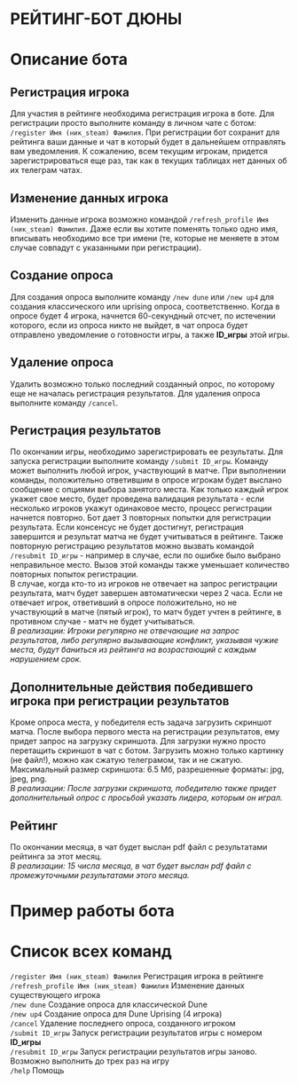 # РЕЙТИНГ-БОТ ДЮНЫ

# Описание бота

## Регистрация игрока

Для участия в рейтинге необходима регистрация игрока в боте. Для регистрации просто выполните команду в личном чате с
ботом:
`/register Имя (ник_steam) Фамилия`. При регистрации бот сохранит для рейтинга ваши данные и чат в который будет в
дальнейшем
отправлять вам уведомления. К сожалению, всем текущим игрокам, придется зарегистрироваться еще раз, так как в текущих
таблицах
нет данных об их телеграм чатах.

## Изменение данных игрока

Изменить данные игрока возможно командой `/refresh_profile Имя (ник_steam) Фамилия`. Даже если вы хотите поменять только
одно имя,
вписывать необходимо все три имени (те, которые не меняете в этом случае совпадут с указанными при регистрации).

## Создание опроса

Для создания опроса выполните команду `/new dune` или `/new up4` для создания классического или uprising опроса,
соответственно.
Когда в опросе будет 4 игрока, начнется 60-секундный отсчет, по истечении которого, если из опроса никто не выйдет, в
чат
опроса будет отправлено уведомление о готовности игры, а также **ID_игры** этой игры.

## Удаление опроса

Удалить возможно только последний созданный опрос, по которому еще не началась регистрация результатов.
Для удаления опроса выполните команду `/cancel`.

## Регистрация результатов

По окончании игры, необходимо зарегистрировать ее результаты. Для запуска регистрации выполните
команду `/submit ID_игры`.
Команду может выполнить любой игрок, участвующий в матче. При выполнении команды, положительно ответившим в опросе
игрокам
будет выслано сообщение с опциями выбора занятого места. Как только каждый игрок укажет свое место, будет проведена
валидация
результата - если несколько игроков укажут одинаковое место, процесс регистрации начнется повторно. Бот дает 3 повторных
попытки для регистрации результата. Если консенсус не будет достигнут, регистрация завершится и результат матча не будет
учитываться в рейтинге. Также повторную регистрацию результатов можно вызвать командой `/resubmit ID_игры` - например в
случае,
если по ошибке было выбрано неправильное место. Вызов этой команды также уменьшает количество повторных попыток
регистрации.\
В случае, когда кто-то из игроков не отвечает на запрос регистрации результата, матч будет завершен автоматически через
2 часа. Если не отвечает игрок, ответивший в опросе положительно, но не участвующий в матче (пятый игрок), то матч будет
учтен в рейтинге, в противном случае - матч не будет учитываться.\
_В реализации: Игроки регулярно не отвечающие на запрос результатов, либо регулярно вызывающие конфликт, указывая
чужие места, будут баниться из рейтинга на возрастающий с каждым нарушением срок._

## Дополнительные действия победившего игрока при регистрации результатов

Кроме опроса места, у победителя есть задача загрузить скриншот матча. После выбора первого места на регистрации
результатов,
ему придет запрос на загрузку скриншота. Для загрузки нужно просто перетащить скриншот в чат с ботом. Загрузить можно
только
картинку (не файл!), можно как сжатую телеграмом, так и не сжатую. Максимальный размер скриншота: 6.5 Мб, разрешенные
форматы:
jpg, jpeg, png.\
_В реализации: После загрузки скриншота, победителю также придет дополнительный опрос с просьбой указать лидера, которым
он играл._

## Рейтинг

По окончании месяца, в чат будет выслан pdf файл с результатами рейтинга за этот месяц.\
_В реализации: 15 числа месяца, в чат будет выслан pdf файл с промежуточными результатами этого месяца._

# Пример работы бота

# Список всех команд

`/register Имя (ник_steam) Фамилия` Регистрация игрока в рейтинге\
`/refresh_profile Имя (ник_steam) Фамилия` Изменение данных существующего игрока\
`/new dune` Создание опроса для классической Dune\
`/new up4` Создание опроса для Dune Uprising (4 игрока)\
`/cancel` Удаление последнего опроса, созданного игроком\
`/submit ID_игры` Запуск регистрации результатов игры с номером **ID_игры**\
`/resubmit ID_игры` Запуск регистрации результатов игры заново. Возможно выполнить до трех раз на игру\
`/help` Помощь
